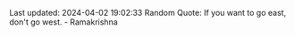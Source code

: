 Last updated: 2024-04-02 19:02:33
Random Quote: If you want to go east, don't go west. - Ramakrishna